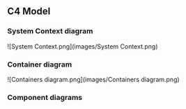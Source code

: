 ## C4 Model
### System Context diagram
![System Context.png](images/System Context.png)
### Container diagram
![Containers diagram.png](images/Containers diagram.png)
### Component diagrams